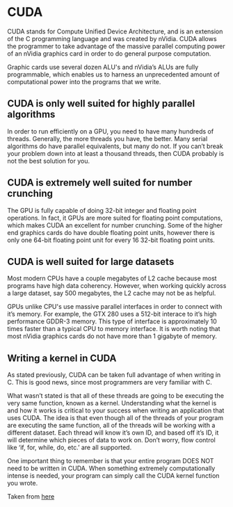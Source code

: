 # CUDA

CUDA stands for Compute Unified Device Architecture, and is an extension of the C programming language and was created by nVidia. CUDA allows the programmer to take advantage of the massive parallel computing power of an nVidia graphics card in order to do general purpose computation. 

Graphic cards use several dozen ALU's and  nVidia’s ALUs are fully programmable, which enables us to harness an unprecedented amount of computational power into the programs that we write.

## CUDA is only well suited for highly parallel algorithms

In order to run efficiently on a GPU, you need to have many hundreds of threads. Generally, the more threads you have, the better. Many serial algorithms do have parallel equivalents, but many do not. If you can’t break your problem down into at least a thousand threads, then CUDA probably is not the best solution for you.

## CUDA is extremely well suited for number crunching

The GPU is fully capable of doing 32-bit integer and floating point operations. In fact, it GPUs are more suited for floating point computations, which makes CUDA an excellent for number crunching. Some of the higher end graphics cards do have double floating point units, however there is only one 64-bit floating point unit for every 16 32-bit floating point units.

## CUDA is well suited for large datasets

Most modern CPUs have a couple megabytes of L2 cache because most programs have high data coherency. However, when working quickly across a large dataset, say 500 megabytes, the L2 cache may not be as helpful. 

GPUs unlike CPU's use massive parallel interfaces in order to connect with it’s memory. For example, the GTX 280 uses a 512-bit interace to it’s high performance GDDR-3 memory. This type of interface is approximately 10 times faster than a typical CPU to memory interface. It is worth noting that most nVidia graphics cards do not have more than 1 gigabyte of memory.

## Writing a kernel in CUDA

As stated previously, CUDA can be taken full advantage of when writing in C. This is good news, since most programmers are very familiar with C. 

What wasn’t stated is that all of these threads are going to be executing the very same function, known as a kernel. Understanding what the kernel is and how it works is critical to your success when writing an application that uses CUDA. The idea is that even though all of the threads of your program are executing the same function, all of the threads will be working with a different dataset. Each thread will know it’s own ID, and based off it’s ID, it will determine which pieces of data to work on. Don’t worry, flow control like ‘if, for, while, do, etc.’ are all supported.

One important thing to remember is that your entire program DOES NOT need to be written in CUDA. 
When something extremely computationally intense is needed, your program can simply call the CUDA kernel function you wrote. 
 

Taken from [here](http://supercomputingblog.com/cuda/what-is-cuda-an-introduction/)
